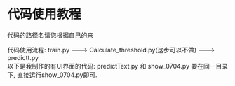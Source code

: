 # 代码使用教程

代码的路径名请您根据自己的来   

代码使用流程: train.py ---> Calculate_threshold.py(这步可以不做) ---> predictt.py   
以下是我制作的有UI界面的代码: predictText.py 和 show_0704.py 要在同一目录下, 直接运行show_0704.py即可.
